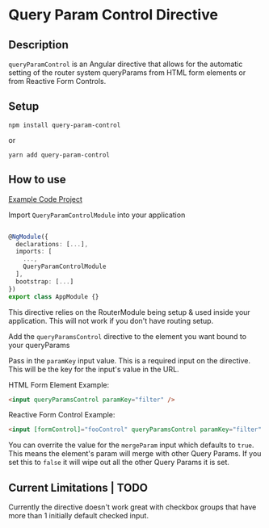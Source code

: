 # Query Param Control Directive

## Description

`queryParamControl` is an Angular directive that allows for the automatic setting of the router system queryParams from HTML form elements or from Reactive Form Controls.

## Setup

`npm install query-param-control`

or

`yarn add query-param-control`

## How to use

[Example Code Project](https://github.com/zjkipping/query-param-control-directive/tree/master/projects/demo)

Import `QueryParamControlModule` into your application

```typescript

@NgModule({
  declarations: [...],
  imports: [
    ...,
    QueryParamControlModule
  ],
  bootstrap: [...]
})
export class AppModule {}

```

This directive relies on the RouterModule being setup & used inside your application. This will not work if you don't have routing setup.

Add the `queryParamsControl` directive to the element you want bound to your queryParams

Pass in the `paramKey` input value. This is a required input on the directive. This will be the key for the input's value in the URL.

HTML Form Element Example:

```html
<input queryParamsControl paramKey="filter" />
```

Reactive Form Control Example:

```html
<input [formControl]="fooControl" queryParamsControl paramKey="filter" />
```

You can overrite the value for the `mergeParam` input which defaults to `true`. This means the element's param will merge with other Query Params.
If you set this to `false` it will wipe out all the other Query Params it is set.

## Current Limitations | TODO

Currently the directive doesn't work great with checkbox groups that have more than 1 initially default checked input.
